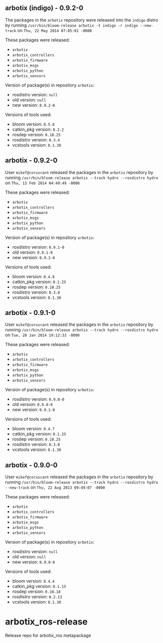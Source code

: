 ## arbotix (indigo) - 0.9.2-0

The packages in the `arbotix` repository were released into the `indigo` distro by running `/usr/bin/bloom-release arbotix -t indigo -r indigo --new-track` on `Thu, 22 May 2014 07:05:01 -0000`

These packages were released:
- `arbotix`
- `arbotix_controllers`
- `arbotix_firmware`
- `arbotix_msgs`
- `arbotix_python`
- `arbotix_sensors`

Version of package(s) in repository `arbotix`:
- rosdistro version: `null`
- old version: `null`
- new version: `0.9.2-0`

Versions of tools used:
- bloom version: `0.5.8`
- catkin_pkg version: `0.2.2`
- rosdep version: `0.10.25`
- rosdistro version: `0.3.4`
- vcstools version: `0.1.30`


## arbotix - 0.9.2-0

User `mikef@coruscant` released the packages in the `arbotix` repository by running `/usr/bin/bloom-release arbotix --track hydro --rosdistro hydro` on `Thu, 13 Feb 2014 04:49:49 -0000`

These packages were released:
- `arbotix`
- `arbotix_controllers`
- `arbotix_firmware`
- `arbotix_msgs`
- `arbotix_python`
- `arbotix_sensors`

Version of package(s) in repository `arbotix`:
- rosdistro version: `0.9.1-0`
- old version: `0.9.1-0`
- new version: `0.9.2-0`

Versions of tools used:
- bloom version: `0.4.8`
- catkin_pkg version: `0.1.25`
- rosdep version: `0.10.25`
- rosdistro version: `0.3.0`
- vcstools version: `0.1.30`


## arbotix - 0.9.1-0

User `mikef@coruscant` released the packages in the `arbotix` repository by running `/usr/bin/bloom-release arbotix --track hydro --rosdistro hydro` on `Tue, 28 Jan 2014 19:12:33 -0000`

These packages were released:
- `arbotix`
- `arbotix_controllers`
- `arbotix_firmware`
- `arbotix_msgs`
- `arbotix_python`
- `arbotix_sensors`

Version of package(s) in repository `arbotix`:
- rosdistro version: `0.9.0-0`
- old version: `0.9.0-0`
- new version: `0.9.1-0`

Versions of tools used:
- bloom version: `0.4.7`
- catkin_pkg version: `0.1.25`
- rosdep version: `0.10.25`
- rosdistro version: `0.3.0`
- vcstools version: `0.1.30`


## arbotix - 0.9.0-0

User `mikef@coruscant` released the packages in the `arbotix` repository by running `/usr/bin/bloom-release arbotix --track hydro --rosdistro hydro --new-track` on `Thu, 22 Aug 2013 09:49:07 -0000`

These packages were released:
- `arbotix`
- `arbotix_controllers`
- `arbotix_firmware`
- `arbotix_msgs`
- `arbotix_python`
- `arbotix_sensors`

Version of package(s) in repository `arbotix`:
- rosdistro version: `null`
- old version: `null`
- new version: `0.9.0-0`

Versions of tools used:
- bloom version: `0.4.4`
- catkin_pkg version: `0.1.15`
- rosdep version: `0.10.18`
- rosdistro version: `0.2.13`
- vcstools version: `0.1.30`


arbotix_ros-release
===================

Release repo for arbotix_ros metapackage
